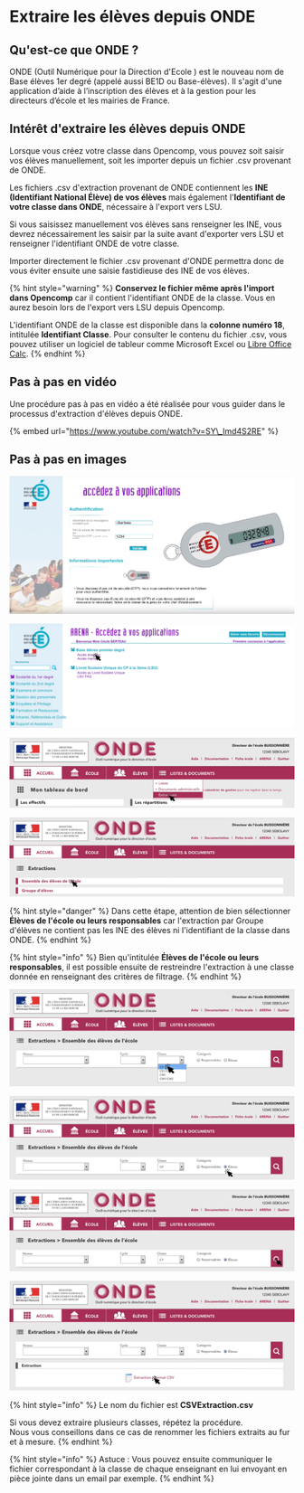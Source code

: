 # Extraire les élèves depuis ONDE

## Qu'est-ce que ONDE ?

ONDE \(Outil Numérique pour la Direction d'Ecole \) est le nouveau nom de Base élèves 1er degré \(appelé aussi BE1D ou Base-élèves\). Il s'agit d'une application d’aide à l’inscription des élèves et à la gestion pour les directeurs d’école et les mairies de France.

## Intérêt d'extraire les élèves depuis ONDE

Lorsque vous créez votre classe dans Opencomp, vous pouvez soit saisir vos élèves manuellement, soit les importer depuis un fichier .csv provenant de ONDE.

Les fichiers .csv d'extraction provenant de ONDE contiennent les **INE \(Identifiant National Élève\) de vos élèves** mais également l'**Identifiant de votre classe dans ONDE**, nécessaire à l'export vers LSU.

Si vous saisissez manuellement vos élèves sans renseigner les INE, vous devrez nécessairement les saisir par la suite avant d'exporter vers LSU et renseigner l'identifiant ONDE de votre classe.

Importer directement le fichier .csv provenant d'ONDE permettra donc de vous éviter ensuite une saisie fastidieuse des INE de vos élèves.

{% hint style="warning" %}
**Conservez le fichier même après l'import dans Opencomp** car il contient l'identifiant ONDE de la classe. Vous en aurez besoin lors de l'export vers LSU depuis Opencomp.

L'identifiant ONDE de la classe est disponible dans la **colonne numéro 18**, intitulée **Identifiant Classe**. Pour consulter le contenu du fichier .csv, vous pouvez utiliser un logiciel de tableur comme Microsoft Excel ou [Libre Office Calc](https://fr.libreoffice.org/download/libreoffice-stable/).
{% endhint %}

## Pas à pas en vidéo

Une procédure pas à pas en vidéo a été réalisée pour vous guider dans le processus d'extraction d'élèves depuis ONDE.

{% embed url="https://www.youtube.com/watch?v=SY\_Imd4S2RE" %}

## Pas à pas en images

![Acc&#xE9;dez au portail ARENA de votre acad&#xE9;mie et identifiez vous avec votre cl&#xE9; OTP.](../.gitbook/assets/id_arena.png)

![S&#xE9;lectionnez &quot;Acc&#xE8;s directeur&quot; dans la rubrique &quot;Base &#xE9;l&#xE8;ves premier degr&#xE9;&quot;](../.gitbook/assets/arena.png)

![S&#xE9;lectionnez &quot;Extractions&quot; dans le menu &quot;Listes &amp; documents&quot;](../.gitbook/assets/extraction.png)

![S&#xE9;lectionnez &quot;&#xC9;l&#xE8;ves de l&apos;&#xE9;cole ou leurs responsables&quot;](../.gitbook/assets/ensemble.png)

{% hint style="danger" %}
Dans cette étape, attention de bien sélectionner **Élèves de l'école ou leurs responsables** car l'extraction par Groupe d'élèves ne contient pas les INE des élèves ni l'identifiant de la classe dans ONDE.
{% endhint %}

{% hint style="info" %}
Bien qu'intitulée **Élèves de l'école ou leurs responsables**, il est possible ensuite de restreindre l'extraction à une classe donnée en renseignant des critères de filtrage.
{% endhint %}

![Choisissez la classe &#xE0; extraire](../.gitbook/assets/classe.png)

![Choisissez la cat&#xE9;gorie &quot;&#xC9;l&#xE8;ves&quot;](../.gitbook/assets/eleves.png)

![Cliquez sur l&apos;ic&#xF4;ne de la loupe pour valider votre s&#xE9;lection.](../.gitbook/assets/loupe.png)

![Cliquez sur &quot;Extraction format CSV&quot; pour t&#xE9;l&#xE9;charger le fichier.](../.gitbook/assets/extractioncsv.png)

{% hint style="info" %}
Le nom du fichier est **CSVExtraction.csv**

Si vous devez extraire plusieurs classes, répétez la procédure.  
Nous vous conseillons dans ce cas de renommer les fichiers extraits au fur et à mesure.
{% endhint %}

{% hint style="info" %}
Astuce : Vous pouvez ensuite communiquer le fichier correspondant à la classe de chaque enseignant en lui envoyant en pièce jointe dans un email par exemple.
{% endhint %}



